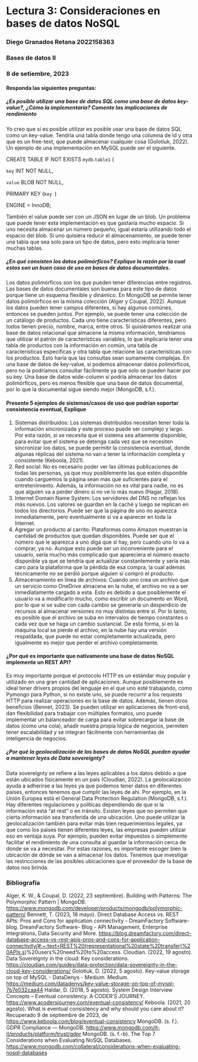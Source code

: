 # Lectura 3: Consideraciones en bases de datos NoSQL

### Diego Granados Retana 2022158363

### Bases de datos II

### 8 de setiembre, 2023

#### Responda las siguientes preguntas:
##### ¿Es posible utilizar una base de datos SQL como una base de datos key-value?, ¿Cómo la implementaría? Comente las implicaciones de rendimiento 
Yo creo que sí es posible utilizar es posible usar una base de datos SQL como un key-value. Tendría una tabla donde tengo una columna de Id y otra que es un free-text, que puede almacenar cualquier cosa (Golotiuk, 2022). Un ejemplo de una implementación en MySQL puede ser el siguiente.

CREATE TABLE IF NOT EXISTS `mydb`.`table1` (
  
  `key` INT NOT NULL,
  
  `value` BLOB NOT NULL,
  
  PRIMARY KEY (`key `)

ENGINE = InnoDB; 

También el value puede ser con un JSON en lugar de un blob. Un problema que puede tener esta implementación es que gastaría mucho espacio. Si uno necesita almacenar un número pequeño, igual estaría utilizando todo el espacio del blob. Si uno quisiera reducir el almacenamiento, se puede tener una tabla que sea solo para un tipo de datos, pero esto implicaría tener muchas tablas.
##### ¿En qué consisten los datos polimórficos? Explique la razón por la cual estos son un buen caso de uso en bases de datos documentales.
Los datos polimórficos son los que pueden tener diferencias entre registros. Las bases de datos documentales son buenas para este tipo de datos porque tiene un esquema flexible y dinámico. En MongoDB se permite tener datos polimórficos en la misma colección (Alger y Coupal, 2022). Aunque los datos pueden tener campos diferentes, sí hay algunos comúnes, entonces se pueden juntos. Por ejemplo, se puede tener una colección de un catálogo de productos. Cada uno tiene características diferentes, pero todos tienen precio, nombre, marca, entre otros. Si quisiéramos realizar una base de datos relacional que almacene la misma información, tendríamos que utilizar el patrón de características variables, lo que implicaría tener una tabla de productos con la información en común, una tabla de características específicas y otra tabla que relacione las características con los productos. Esto haría que las consultas sean sumamente complejas. En una base de datos de key-value, sí podemos almacenar datos polimórficos, pero no la podríamos consultar fácilmente ya que solo se pueden hacer por su key. Una base de datos wide-column sí podría almacenar los datos polimórficos, pero es menos flexible que una base de datos documental, por lo que la documental sigue siendo mejor (MongoDB, s.f.). 
#### Presente 5 ejemplos de sistemas/casos de uso que podrían soportar consistencia eventual, Explique
1.	Sistemas distribuidos: Los sistemas distribuidos necesitan tener toda la información sincronizada y este proceso puede ser complejo y largo. Por esta razón, si se necesita que el sistema sea altamente disponible, para evitar que el sistema se detenga cada vez que se necesiten sincronizar los datos, se puede permitir la consistencia eventual, donde algunas réplicas del sistema no van a tener la información completa y consistente (Keboola, 2021).
2.	Red social: No es necesario poder ver las últimas publicaciones de todas las personas, ya que muy posiblemente las que estén disponible cuando carguemos la página sean más que suficientes para el entretenimiento. Además, la información no es vital para nadie, no es que alguien va a perder dinero si no ve lo más nuevo (Hagar, 2018).
3.	Internet Domain Name System: Los servidores del DNS no reflejan los más nuevos. Los valores se guardan en la caché y luego se replican en todos los directorios. Puede ser que la página de uno no aparezca inmediatamente, pero eventualmente sí va a aparecer en toda la Internet.
4.	Agregar un producto al carrito: Plataformas como Amazon muestran la cantidad de productos que quedan disponibles. Puede ser que el número que le aparezca a uno diga que sí hay, pero cuando uno lo va a comprar, ya no. Aunque esto puede ser un inconveniente para el usuario, sería mucho más complicado que apareciera el número exacto disponible ya que se tendría que actualizar constantemente y sería más caro para la plataforma que la pérdida de esa compra, la cual además técnicamente no se perdió porque alguien sí compró el producto.
5.	Almacenamiento en línea de archivos: Cuando uno crea un archivo que un servicio como OneDrive almacena en la nube, el archivo no va a ser inmediatamente cargado a esta. Esto es debido a que posiblemente el usuario va a modificarlo mucho, como escribir un documento en Word, por lo que si se sube con cada cambio se generaría un desperdicio de recursos al almacenar versiones no muy distintas entre sí. Por lo tanto, es posible que el archivo se suba en intervalos de tiempo constantes o cada vez que se haga un cambio sustancial. De esta forma, si en la máquina local se pierde el archivo, en la nube hay una versión respaldada, que puede no estar completamente actualizada, pero igualmente es mejor que perder el archivo completamente.

#### ¿Por qué es importante que nativamente una base de datos NoSQL implemente un REST API?
Es muy importante porque el protocolo HTTP es un estándar muy popular y utilizado en una gran cantidad de aplicaciones. Aunque posiblemente es ideal tener drivers propios del lenguaje en el que uno esté trabajando, como Pymongo para Python, si no existe uno, se puede recurrir a los requests HTTP para realizar operaciones en la base de datos. Además, tienen otros beneficios (Bennet, 2023). Se pueden utilizar en aplicaciones de front-end, dan flexibilidad para trabajar con múltiples formatos, uno puede implementar un balanceador de carga para evitar sobrecargar la base de datos (como una cola), añadir nuestra propia lógica de negocios, permiten tener escalabilidad y se integran fácilmente con herramientas de inteligencia de negocios.
##### ¿Por qué la geolocalización de las bases de datos NoSQL pueden ayudar a mantener leyes de Data sovereignty?
Data sovereignty se refiere a las leyes aplicables a los datos debido a que están ubicados físicamente en un país (Cloudian, 2022). La geolocalización ayuda a adherirse a las leyes ya que podemos tener datos en diferentes países, entonces tenemos que cumplir las leyes de ahí. Por ejemplo, en la Unión Europea está el General Data Protection Regulation (MongoDB, s.f.). Hay diferentes regulaciones y políticas dependiendo de que si la información está “at rest” o en tránsito. Existen leyes que no permiten que cierta información sea transferida de una ubicación. Uno puede utilizar la geolocalización también para evitar más bien requerimientos legales, ya que como los países tienen diferentes leyes, las empresas pueden utilizar eso en ventaja suya. Por ejemplo, pueden evitar impuestos o simplemente facilitar el rendimiento de una consulta al guardar la información cerca de donde se va a necesitar. Por estas razones, es importante escoger bien la ubicación de dónde se van a almacenar los datos. Tenemos que investigar las restricciones de las posibles ubicaciones que el proveedor de la base de datos nos brinda.
### Bibliografía
Alger, K. W., & Coupal, D. (2022, 23 septiembre). Building with Patterns: The Polymorphic Pattern | MongoDB. https://www.mongodb.com/developer/products/mongodb/polymorphic-pattern/
Bennett, T. (2023, 18 mayo). Direct Database Access vs. REST APIs: Pros and Cons for application connectivity - DreamFactory Software- blog. DreamFactory Software- Blog - API Management, Enterprise Integrations, Data Security and More. https://blog.dreamfactory.com/direct-database-access-vs-rest-apis-pros-and-cons-for-application-connectivity/#:~:text=REST%20(representational%20state%20transfer)%20APIs,s)%20users%20need%20to%20access.
Cloudian. (2022, 19 agosto). Data Sovereignty in the cloud: Key considerations. https://cloudian.com/guides/data-protection/data-sovereignty-in-the-cloud-key-considerations/
Golotiuk, D. (2022, 5 agosto). Key-value storage on top of MySQL - DataDenys - Medium. Medium. https://medium.com/datadenys/key-value-storage-on-top-of-mysql-7b7e032caa44
Haldar, D. (2018, 5 agosto). System Design Interview Concepts – Eventual consistency. A CODER’S JOURNEY. https://www.acodersjourney.com/eventual-consistency/
Keboola. (2021, 20 agosto). What is eventual consistency and why should you care about it? Recuperado 9 de septiembre de 2023, de https://www.keboola.com/blog/eventual-consistency
MongoDB. (s. f.). GDPR Compliance — MongoDB. https://www.mongodb.com/it-it/products/platform/trust/gdpr
MongoDB. (s. f.-b). The Top 7 Considerations when Evaluating NoSQL Databases. https://www.mongodb.com/collateral/considerations-when-evaluating-nosql-databases
